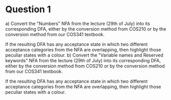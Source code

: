 # Question 1
a) Convert the "Numbers" NFA from the lecture (29th of July) into its corresponding DFA, either by the conversion method from COS210 or by the conversion method from our COS341 textbook.

If the resulting DFA has any acceptance state in which two different acceptance categories from the NFA are overlapping, then highlight those peculiar states with a colour.
b) Convert the "Variable names and Reserved keywords" NFA from the lecture (29th of July) into its corresponding DFA, either by the conversion method from COS210 or by the conversion method from our COS341 textbook.

If the resulting DFA has any acceptance state in which two different acceptance categories from the NFA are overlapping, then highlight those peculiar states with a colour.
